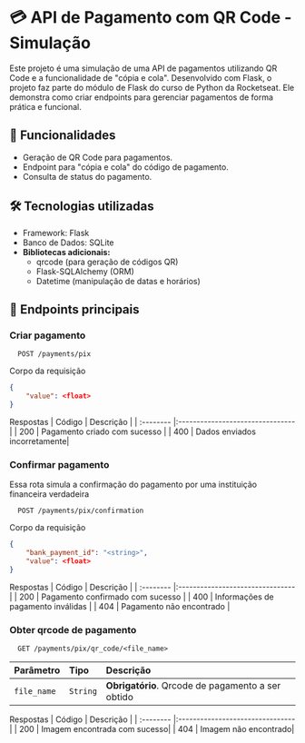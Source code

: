# 💳 API de Pagamento com QR Code - Simulação
Este projeto é uma simulação de uma API de pagamentos utilizando QR Code e a funcionalidade de "cópia e cola". Desenvolvido com Flask, o projeto faz parte do módulo de Flask do curso de Python da Rocketseat. Ele demonstra como criar endpoints para gerenciar pagamentos de forma prática e funcional.

## 🚀 Funcionalidades
- Geração de QR Code para pagamentos.
- Endpoint para "cópia e cola" do código de pagamento.
- Consulta de status do pagamento.
## 🛠️ Tecnologias utilizadas
- Framework: Flask
- Banco de Dados: SQLite
- **Bibliotecas adicionais:**
    - qrcode (para geração de códigos QR)
    - Flask-SQLAlchemy (ORM)
    - Datetime (manipulação de datas e horários)

## 🔗 Endpoints principais

### Criar pagamento

```
  POST /payments/pix
```

Corpo da requisição
```json
{
    "value": <float>
}

```

Respostas
| Código    |  Descrição                       |
| :-------- |:-------------------------------- |
| 200    | Pagamento criado com sucesso |
| 400    | Dados enviados incorretamente|

### Confirmar pagamento

Essa rota simula a confirmação do pagamento por uma instituição financeira verdadeira

```
  POST /payments/pix/confirmation   
```

Corpo da requisição
```json
{
    "bank_payment_id": "<string>",
    "value": <float>
}

```

Respostas
| Código    |  Descrição                       |
| :-------- |:-------------------------------- |
| 200    | Pagamento confirmado com sucesso |
| 400    | Informações de pagamento inválidas |
| 404    | Pagamento não encontrado |

### Obter qrcode de pagamento

```
  GET /payments/pix/qr_code/<file_name> 
```

| Parâmetro | Tipo     | Descrição                       |
| :-------- | :------- | :-------------------------------- |
| `file_name`      | `String` | **Obrigatório**. Qrcode de pagamento a ser obtido|

Respostas
| Código    |  Descrição                       | 
| :-------- |:-------------------------------- |
| 200    | Imagem encontrada com sucesso|
| 404    | Imagem não encontrado|

